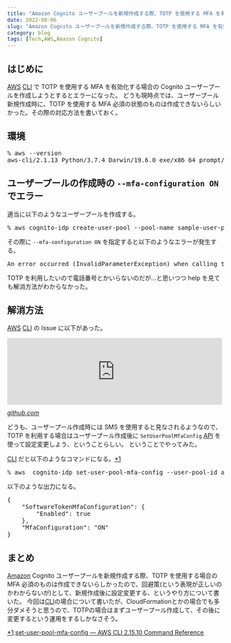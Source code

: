 ```yaml
---
title: "Amazon Cognito ユーザープールを新規作成する際、TOTP を使用する MFA を有効化するものは作成できないらしかった"
date: 2022-08-06
slug: "Amazon Cognito ユーザープールを新規作成する際、TOTP を使用する MFA を有効化するものは作成できないらしかった"
category: blog
tags: [Tech,AWS,Amazon Cognito]
---
```

<h2 id="はじめに">はじめに</h2>

<p><a class="keyword" href="https://d.hatena.ne.jp/keyword/AWS">AWS</a> <a class="keyword" href="https://d.hatena.ne.jp/keyword/CLI">CLI</a> で TOTP を使用する MFA を有効化する場合の Cognito ユーザープールを作成しようとするとエラーになった。
どうも現時点では、ユーザープール新規作成時に、TOTP を使用する MFA 必須の状態のものは作成できないらしいかった。その際の対応方法を書いておく。</p>

<h2 id="環境">環境</h2>

<pre class="code" data-lang="" data-unlink>% aws --version
aws-cli/2.1.13 Python/3.7.4 Darwin/19.6.0 exe/x86_64 prompt/of</pre>


<h2 id="ユーザープールの作成時の---mfa-configuration-ON-でエラー">ユーザープールの作成時の <code>--mfa-configuration ON</code> でエラー</h2>

<p>適当に以下のようなユーザープールを作成する。</p>

<pre class="code" data-lang="" data-unlink>% aws cognito-idp create-user-pool --pool-name sample-user-pool --schema Name=user_id,AttributeDataType=String,Mutable=true --mfa-configuration ON</pre>


<p>その際に <code>--mfa-configuration ON</code> を指定すると以下のようなエラーが発生する。</p>

<pre class="code" data-lang="" data-unlink>An error occurred (InvalidParameterException) when calling the CreateUserPool operation: SMS configuration and Auto verification for phone_number are required when MFA is required/optional</pre>


<p>TOTP を利用したいので電話番号とかいらないのだが...と思いつつ help を見ても解消方法がわからなかった。</p>

<h2 id="解消方法">解消方法</h2>

<p><a class="keyword" href="https://d.hatena.ne.jp/keyword/AWS">AWS</a> <a class="keyword" href="https://d.hatena.ne.jp/keyword/CLI">CLI</a> の Issue に以下があった。</p>

<p><iframe src="https://hatenablog-parts.com/embed?url=https%3A%2F%2Fgithub.com%2Faws%2Faws-cli%2Fissues%2F3876%23issuecomment-456998093" title="Cognito CreateUserPool doesn’t seem to respect AutoVerifiedAttributes value · Issue #3876 · aws/aws-cli" class="embed-card embed-webcard" scrolling="no" frameborder="0" style="display: block; width: 100%; height: 155px; max-width: 500px; margin: 10px 0px;" loading="lazy"></iframe><cite class="hatena-citation"><a href="https://github.com/aws/aws-cli/issues/3876#issuecomment-456998093">github.com</a></cite></p>

<p>どうも、ユーザープール作成時には SMS を使用すると見なされるようなので、TOTP を利用する場合はユーザープール作成後に <code>SetUserPoolMfaConfig</code> <a class="keyword" href="https://d.hatena.ne.jp/keyword/API">API</a> を使って設定変更しよう、ということらしい。
ということでやってみた。</p>

<p><a class="keyword" href="https://d.hatena.ne.jp/keyword/CLI">CLI</a> だと以下のようなコマンドになる。<a href="#f-698adac2" id="fn-698adac2" name="fn-698adac2" title="[https://awscli.amazonaws.com/v2/documentation/api/latest/reference/cognito-idp/set-user-pool-mfa-config.html:title]">*1</a></p>

<pre class="code" data-lang="" data-unlink>% aws  cognito-idp set-user-pool-mfa-config --user-pool-id ap-northeast-1_*********** --mfa-configuration ON --software-token-mfa-configuration Enabled=true</pre>


<p>以下のような出力になる。</p>

<pre class="code" data-lang="" data-unlink>{
    &#34;SoftwareTokenMfaConfiguration&#34;: {
        &#34;Enabled&#34;: true
    },
    &#34;MfaConfiguration&#34;: &#34;ON&#34;
}</pre>


<h2 id="まとめ">まとめ</h2>

<p><a class="keyword" href="https://d.hatena.ne.jp/keyword/Amazon">Amazon</a> Cognito ユーザープールを新規作成する際、TOTP を使用する場合の MFA 必須のものは作成できないらしかったので、回避策(という表現が正しいのかわからないが)として、新規作成後に設定変更する、というやり方について書いた。
今回は<a class="keyword" href="https://d.hatena.ne.jp/keyword/CLI">CLI</a>の場合について書いたが、CloudFormationとかの場合でも多分ダメそうと思うので、TOTPの場合はまずユーザープール作成して、その後に変更するという運用をするしかなさそう。</p>
<div class="footnote">
<p class="footnote"><a href="#fn-698adac2" id="f-698adac2" name="f-698adac2" class="footnote-number">*1</a><span class="footnote-delimiter">:</span><span class="footnote-text"><a href="https://awscli.amazonaws.com/v2/documentation/api/latest/reference/cognito-idp/set-user-pool-mfa-config.html">set-user-pool-mfa-config &mdash; AWS CLI 2.15.10 Command Reference</a></span></p>
</div>
